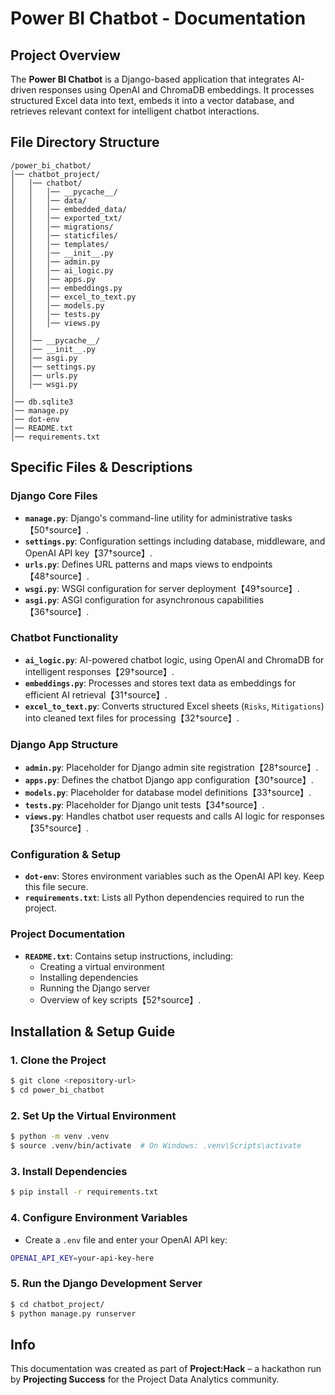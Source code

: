 # Power BI Chatbot - Documentation

## Project Overview
The **Power BI Chatbot** is a Django-based application that integrates AI-driven responses using OpenAI and ChromaDB embeddings. It processes structured Excel data into text, embeds it into a vector database, and retrieves relevant context for intelligent chatbot interactions.

## File Directory Structure
```
/power_bi_chatbot/
│── chatbot_project/
│   │── chatbot/
│   │   │── __pycache__/
│   │   │── data/
│   │   │── embedded_data/
│   │   │── exported_txt/
│   │   │── migrations/
│   │   │── staticfiles/
│   │   │── templates/
│   │   │── __init__.py
│   │   │── admin.py
│   │   │── ai_logic.py
│   │   │── apps.py
│   │   │── embeddings.py
│   │   │── excel_to_text.py
│   │   │── models.py
│   │   │── tests.py
│   │   │── views.py
│   │
│   │── __pycache__/
│   │── __init__.py
│   │── asgi.py
│   │── settings.py
│   │── urls.py
│   │── wsgi.py
│
│── db.sqlite3
│── manage.py
│── dot-env
│── README.txt
│── requirements.txt
```

## Specific Files & Descriptions
### **Django Core Files**
- **`manage.py`**: Django's command-line utility for administrative tasks【50†source】.
- **`settings.py`**: Configuration settings including database, middleware, and OpenAI API key【37†source】.
- **`urls.py`**: Defines URL patterns and maps views to endpoints【48†source】.
- **`wsgi.py`**: WSGI configuration for server deployment【49†source】.
- **`asgi.py`**: ASGI configuration for asynchronous capabilities【36†source】.

### **Chatbot Functionality**
- **`ai_logic.py`**: AI-powered chatbot logic, using OpenAI and ChromaDB for intelligent responses【29†source】.
- **`embeddings.py`**: Processes and stores text data as embeddings for efficient AI retrieval【31†source】.
- **`excel_to_text.py`**: Converts structured Excel sheets (`Risks`, `Mitigations`) into cleaned text files for processing【32†source】.

### **Django App Structure**
- **`admin.py`**: Placeholder for Django admin site registration【28†source】.
- **`apps.py`**: Defines the chatbot Django app configuration【30†source】.
- **`models.py`**: Placeholder for database model definitions【33†source】.
- **`tests.py`**: Placeholder for Django unit tests【34†source】.
- **`views.py`**: Handles chatbot user requests and calls AI logic for responses【35†source】.

### **Configuration & Setup**
- **`dot-env`**: Stores environment variables such as the OpenAI API key. Keep this file secure.
- **`requirements.txt`**: Lists all Python dependencies required to run the project.

### **Project Documentation**
- **`README.txt`**: Contains setup instructions, including:
  - Creating a virtual environment
  - Installing dependencies
  - Running the Django server
  - Overview of key scripts【52†source】.

## Installation & Setup Guide
### **1. Clone the Project**
```sh
$ git clone <repository-url>
$ cd power_bi_chatbot
```

### **2. Set Up the Virtual Environment**
```sh
$ python -m venv .venv
$ source .venv/bin/activate  # On Windows: .venv\Scripts\activate
```

### **3. Install Dependencies**
```sh
$ pip install -r requirements.txt
```

### **4. Configure Environment Variables**
- Create a `.env` file and enter your OpenAI API key:
```sh
OPENAI_API_KEY=your-api-key-here
```

### **5. Run the Django Development Server**
```sh
$ cd chatbot_project/
$ python manage.py runserver
```

## Info
This documentation was created as part of **Project:Hack** – a hackathon run by **Projecting Success** for the Project Data Analytics community.
